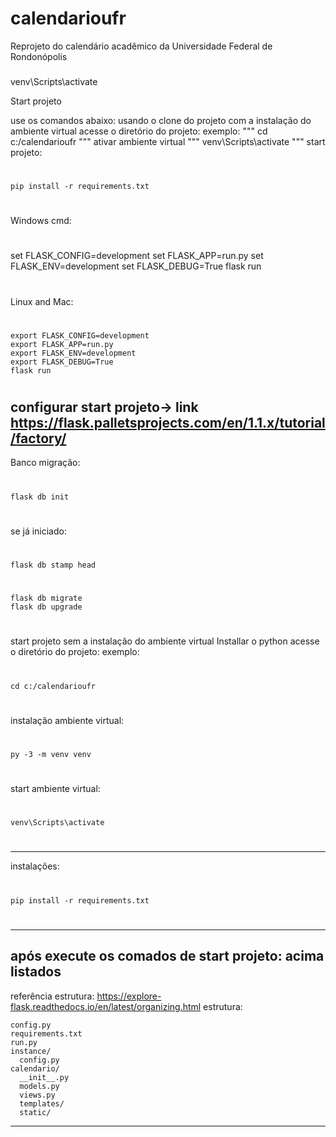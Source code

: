 # calendarioufr
Reprojeto do calendário acadêmico da Universidade Federal de Rondonópolis
###
<span class="pln">venv\Scripts\activate</span>

Start projeto

use os comandos abaixo:
usando o clone do projeto com a instalação do ambiente virtual
acesse o diretório do projeto:
exemplo: 
"""
	cd c:/calendarioufr
"""
ativar ambiente virtual
"""
	venv\Scripts\activate
"""
start projeto:
#
	pip install -r requirements.txt
#
Windows cmd:
# 
set FLASK_CONFIG=development
set FLASK_APP=run.py
set FLASK_ENV=development
set FLASK_DEBUG=True 
flask run
#
Linux and Mac:
# 
	export FLASK_CONFIG=development
	export FLASK_APP=run.py
	export FLASK_ENV=development
	export FLASK_DEBUG=True
	flask run
#

configurar start projeto-> link
	https://flask.palletsprojects.com/en/1.1.x/tutorial/factory/
----------------
Banco migração:
#
	flask db init
#
se já iniciado:
#
	flask db stamp head
#
	flask db migrate
	flask db upgrade
#
start projeto sem a instalação do ambiente virtual
Installar o python
acesse o diretório do projeto:
exemplo: 
#
	cd c:/calendarioufr
#
instalação ambiente virtual:
#
	py -3 -m venv venv
#
start ambiente virtual:
#
	venv\Scripts\activate
#
---------------- 
instalações:
#
	pip install -r requirements.txt
#
----------------
após execute os comados de start projeto: acima listados
----------------

referência estrutura:
	https://explore-flask.readthedocs.io/en/latest/organizing.html
estrutura:

	config.py
	requirements.txt
	run.py
	instance/
	  config.py
	calendario/
	  __init__.py
	  models.py
	  views.py
	  templates/
	  static/

----------------

